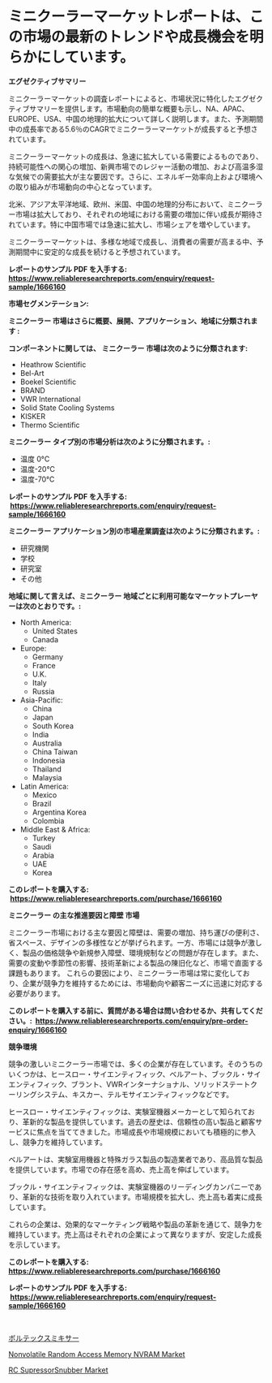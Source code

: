 <p><h1>ミニクーラーマーケットレポートは、この市場の最新のトレンドや成長機会を明らかにしています。</h1></p><p><strong>エグゼクティブサマリー</strong></p>
<p><p>ミニクーラーマーケットの調査レポートによると、市場状況に特化したエグゼクティブサマリーを提供します。市場動向の簡単な概要も示し、NA、APAC、EUROPE、USA、中国の地理的拡大について詳しく説明します。また、予測期間中の成長率である5.6％のCAGRでミニクーラーマーケットが成長すると予想されています。</p><p>ミニクーラーマーケットの成長は、急速に拡大している需要によるものであり、持続可能性への関心の増加、新興市場でのレジャー活動の増加、および高温多湿な気候での需要拡大が主な要因です。さらに、エネルギー効率向上および環境への取り組みが市場動向の中心となっています。</p><p>北米、アジア太平洋地域、欧州、米国、中国の地理的分布において、ミニクーラー市場は拡大しており、それぞれの地域における需要の増加に伴い成長が期待されています。特に中国市場では急速に拡大し、市場シェアを増やしています。</p><p>ミニクーラーマーケットは、多様な地域で成長し、消費者の需要が高まる中、予測期間中に安定的な成長を続けると予想されています。</p></p>
<p><strong>レポートのサンプル PDF を入手する: <a href="https://www.reliableresearchreports.com/enquiry/request-sample/1666160">https://www.reliableresearchreports.com/enquiry/request-sample/1666160</a></strong></p>
<p><strong>市場セグメンテーション:</strong></p>
<p><strong> ミニクーラー 市場はさらに概要、展開、アプリケーション、地域に分類されます :</strong></p>
<p><strong>コンポーネントに関しては、 ミニクーラー 市場は次のように分類されます: &nbsp;</strong></p>
<p><ul><li>Heathrow Scientific</li><li>Bel-Art</li><li>Boekel Scientific</li><li>BRAND</li><li>VWR International</li><li>Solid State Cooling Systems</li><li>KISKER</li><li>Thermo Scientific</li></ul></p>
<p><strong> ミニクーラー タイプ別の市場分析は次のように分類されます。:</strong></p>
<p><ul><li>温度 0°C</li><li>温度-20°C</li><li>温度-70°C</li></ul></p>
<p><strong>レポートのサンプル PDF を入手する: &nbsp;<a href="https://www.reliableresearchreports.com/enquiry/request-sample/1666160">https://www.reliableresearchreports.com/enquiry/request-sample/1666160</a></strong></p>
<p><strong> ミニクーラー アプリケーション別の市場産業調査は次のように分類されます。:</strong></p>
<p><ul><li>研究機関</li><li>学校</li><li>研究室</li><li>その他</li></ul></p>
<p><strong>地域に関して言えば、ミニクーラー 地域ごとに利用可能なマーケットプレーヤーは次のとおりです。:</strong></p>
<p><ul>
    <li>
        North America:
        <ul>
            <li>United States</li>
            <li>Canada</li>
        </ul>
    </li>
    <li>
        Europe:
        <ul>
            <li>Germany</li>
            <li>France</li>
            <li>U.K.</li>
            <li>Italy</li>
            <li>Russia</li>
        </ul>
    </li>
    <li>
        Asia-Pacific:
        <ul>
            <li>China</li>
            <li>Japan</li>
            <li>South Korea</li>
            <li>India</li>
            <li>Australia</li>
            <li>China Taiwan</li>
            <li>Indonesia</li>
            <li>Thailand</li>
            <li>Malaysia</li>
        </ul>
    </li>
    <li>
        Latin America:
        <ul>
            <li>Mexico</li>
            <li>Brazil</li>
            <li>Argentina Korea</li>
            <li>Colombia</li>
        </ul>
    </li>
    <li>
        Middle East & Africa:
        <ul>
            <li>Turkey</li>
            <li>Saudi</li>
            <li>Arabia</li>
            <li>UAE</li>
            <li>Korea</li>
        </ul>
    </li>
    </ul></p>
<p><strong>このレポートを購入する: &nbsp;<a href="https://www.reliableresearchreports.com/purchase/1666160">https://www.reliableresearchreports.com/purchase/1666160</a></strong></p>
<p><strong>ミニクーラー の主な推進要因と障壁 市場</strong></p>
<p><p>ミニクーラー市場における主な要因と障壁は、需要の増加、持ち運びの便利さ、省スペース、デザインの多様性などが挙げられます。一方、市場には競争が激しく、製品の価格競争や新規参入障壁、環境規制などの問題が存在します。また、需要の変動や季節性の影響、技術革新による製品の陳旧化など、市場で直面する課題もあります。 これらの要因により、ミニクーラー市場は常に変化しており、企業が競争力を維持するためには、市場動向や顧客ニーズに迅速に対応する必要があります。</p></p>
<p><strong>このレポートを購入する前に、質問がある場合は問い合わせるか、共有してください。:&nbsp; <a href="https://www.reliableresearchreports.com/enquiry/pre-order-enquiry/1666160">https://www.reliableresearchreports.com/enquiry/pre-order-enquiry/1666160</a></strong></p>
<p><strong>競争環境</strong></p>
<p><p>競争の激しいミニクーラー市場では、多くの企業が存在しています。そのうちのいくつかは、ヒースロー・サイエンティフィック、ベルアート、ブックル・サイエンティフィック、ブラント、VWRインターナショナル、ソリッドステートクーリングシステム、キスカー、テルモサイエンティフィックなどです。</p><p>ヒースロー・サイエンティフィックは、実験室機器メーカーとして知られており、革新的な製品を提供しています。過去の歴史は、信頼性の高い製品と顧客サービスに焦点を当ててきました。市場成長や市場規模においても積極的に参入し、競争力を維持しています。</p><p>ベルアートは、実験室用機器と特殊ガラス製品の製造業者であり、高品質な製品を提供しています。市場での存在感を高め、売上高を伸ばしています。</p><p>ブックル・サイエンティフィックは、実験室機器のリーディングカンパニーであり、革新的な技術を取り入れています。市場規模を拡大し、売上高も着実に成長しています。</p><p>これらの企業は、効果的なマーケティング戦略や製品の革新を通じて、競争力を維持しています。売上高はそれぞれの企業によって異なりますが、安定した成長を示しています。</p></p>
<p><strong>このレポートを購入する: &nbsp; <a href="https://www.reliableresearchreports.com/purchase/1666160">https://www.reliableresearchreports.com/purchase/1666160</a></strong></p>
<p><strong>レポートのサンプル PDF を入手する: &nbsp;<a href="https://www.reliableresearchreports.com/enquiry/request-sample/1666160">https://www.reliableresearchreports.com/enquiry/request-sample/1666160</a></strong><strong></strong></p>
<p>&nbsp;</p>
<p><p><a href="https://github.com/Sophiaard2003/Market-Research-Report-List-1/blob/main/597965615154.md">ボルテックスミキサー</a></p><p><a href="https://github.com/jerrycopelandthomaswsqd8q/Market-Research-Report-List-2/blob/main/nonvolatile-random-access-memory-nvram-market.md">Nonvolatile Random Access Memory NVRAM Market</a></p><p><a href="https://github.com/brenzgnarento/Market-Research-Report-List-1/blob/main/rc-supressorsnubber-market.md">RC SupressorSnubber Market</a></p></p>